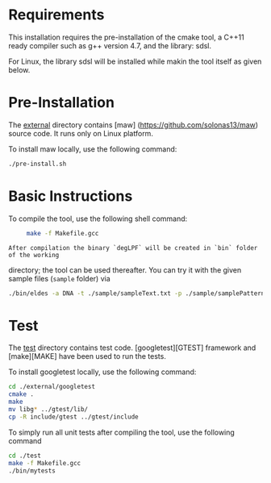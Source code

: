 Requirements
============

   This installation requires the pre-installation of the cmake tool,
   a C++11 ready compiler such as g++ version 4.7, and the library: sdsl.

   For Linux, the library sdsl will be installed while makin the tool itself as given below.

Pre-Installation
================

The [external](./external) directory contains [maw] (https://github.com/solonas13/maw) source code.
It runs only on Linux platform. 

To install maw locally, use the following command:
```sh
./pre-install.sh
```

Basic Instructions
==================

   To compile the tool, use the following shell command:
```sh
	 make -f Makefile.gcc 
```
   

	After compilation the binary `degLPF` will be created in `bin` folder of the working 
directory; the tool can be used thereafter. 
You can try it with the given sample files (`sample` folder) via
```sh
./bin/eldes -a DNA -t ./sample/sampleText.txt -p ./sample/samplePattern.txt -o ./sample/sampleOutput.txt
```
Test
====

The [test](./test) directory contains test code. [googletest][GTEST]
framework and [make][MAKE] have been used to run the tests. 

To install googletest locally, use the following command:
```sh
cd ./external/googletest
cmake .
make
mv libg* ../gtest/lib/
cp -R include/gtest ../gtest/include
```

To simply run all unit tests after compiling the tool, use the following command

```sh
cd ./test
make -f Makefile.gcc
./bin/mytests
```


